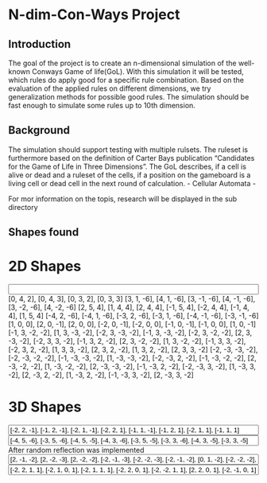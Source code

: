 # N-dim-Con-Ways Project

## Introduction
The goal of the project is to create an n-dimensional simulation of the well-known Conways Game of life(GoL). With this simulation it will be tested, which rules do apply good for a specific rule combination. Based on the evaluation of the applied rules on different dimensions, we try generalization methods for possible good rules.
The simulation should be fast enough to simulate some rules up to 10th dimension.

## Background
The simulation should support testing with multiple rulsets. The ruleset is furthermore based on the definition of Carter Bays publication “Candidates for the Game of Life in Three Dimensions”.
The GoL describes, if a cell is alive or dead and a ruleset of the cells, if a position on the gameboard is a living cell or dead cell in the next round of calculation. - Cellular Automata -

For mor information on the topis, research will be displayed in the sub directory

## Shapes found
# 2D Shapes
<input style="width:100%" type="text" value="">
[0, 4, 2], [0, 4, 3], [0, 3, 2], [0, 3, 3]
[3, 1, -6], [4, 1, -6], [3, -1, -6], [4, -1, -6], [3, -2, -6], [4, -2, -6]
[2, 5, 4], [1, 4, 4], [2, 4, 4], [-1, 5, 4], [-2, 4, 4], [-1, 4, 4], [1, 5, 4]
[-4, 2, -6], [-4, 1, -6], [-3, 2, -6], [-3, 1, -6], [-4, -1, -6], [-3, -1, -6]
[1, 0, 0], [2, 0, -1], [2, 0, 0], [-2, 0, -1], [-2, 0, 0], [-1, 0, -1], [-1, 0, 0], [1, 0, -1]
[-1, 3, -2, -2], [1, 3, -3, -2], [-2, 3, -3, -2], [-1, 3, -3, -2], [-2, 3, -2, -2], [2, 3, -3, -2], [-2, 3, 3, -2], [-1, 3, 2, -2], [2, 3, -2, -2], [1, 3, -2, -2], [-1, 3, 3, -2], [-2, 3, 2, -2], [1, 3, 3, -2], [2, 3, 2, -2], [1, 3, 2, -2], [2, 3, 3, -2]
[-2, -3, -3, -2], [-2, -3, -2, -2], [-1, -3, -3, -2], [1, -3, -3, -2], [-2, -3, 2, -2], [-1, -3, -2, -2], [2, -3, -2, -2], [1, -3, -2, -2], [2, -3, -3, -2], [-1, -3, 2, -2], [-2, -3, 3, -2], [1, -3, 3, -2], [2, -3, 2, -2], [1, -3, 2, -2], [-1, -3, 3, -2], [2, -3, 3, -2]

# 3D Shapes
<input style="width:100%" type="text" value="[-2, 2, -1], [-1, 2, -1], [-2, 1, -1], [-2, 2, 1], [-1, 1, -1], [-1, 2, 1], [-2, 1, 1], [-1, 1, 1]">
<input style="width:100%" type="text" value="[-4, 5, -6], [-3, 5, -6], [-4, 5, -5], [-4, 3, -6], [-3, 5, -5], [-3, 3, -6], [-4, 3, -5], [-3, 3, -5]">
After random reflection was implemented
<input style="width:100%" type="text" value="[2, -1, -2], [2, -2, -3], [2, -2, -2], [-2, -1, -3], [-2, -2, -3], [-2, -1, -2], [0, 1, -2], [-2, -2, -2], [0, 0, -2], [0, 1, -1], [0, 0, -1], [2, -1, -3]">
<input style="width:100%" type="text" value="[-2, 2, 1, 1], [-2, 1, 0, 1], [-2, 1, 1, 1], [-2, 2, 0, 1], [-2, -2, 1, 1], [2, 2, 0, 1], [-2, -1, 0, 1], [2, 2, 1, 1], [2, 1, 0, 1], [-2, -1, 1, 1], [-2, -2, 0, 1], [2, 1, 1, 1], [2, -1, 1, 1], [2, -2, 0, 1], [2, -1, 0, 1], [2, -2, 1, 1]">
